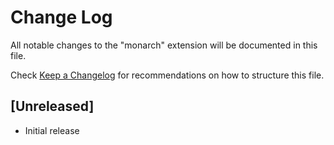 # Change Log
All notable changes to the "monarch" extension will be documented in this file.

Check [Keep a Changelog](http://keepachangelog.com/) for recommendations on how to structure this file.

## [Unreleased]
- Initial release

